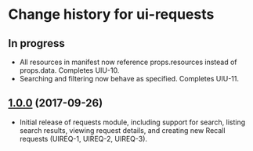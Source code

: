 # Change history for ui-requests

## In progress

* All resources in manifest now reference props.resources instead of props.data. Completes UIU-10.
* Searching and filtering now behave as specified. Completes UIU-11.


## [1.0.0](https://github.com/folio-org/ui-requests/tree/v1.0.0) (2017-09-26)

* Initial release of requests module, including support for search, listing search results, viewing request details, and creating new Recall requests (UIREQ-1, UIREQ-2, UIREQ-3).
